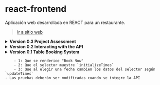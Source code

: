 # react-frontend
Aplicación web desarrollada en REACT para un restaurante.
> [Ir a sitio web](https://restaurant-littlelemon.netlify.app/)

<details>
  <summary><b>Version 0.3 Project Assessment</b></summary>

  - **Front-End desarrollado**
</details>

<details>
  <summary><b>Version 0.2 Interacting with the API</b></summary>

  > Week 3, completado

  * Interacting With The Api
    - 14 de Noviembre 2023: Exercise: Connecting the bookings page to the API (completado)
    - 16 de Noviembre 2023:
      - Update the unit tests for the API queries
      - 17 de Noviembre 2023: Completed
      - Improving the experience
    - 17 - 18 de Noviembre 2023:
      - Exercise: Ensuring your application is accessible to users
      - Mejorar la interfaz
      - Eliminando el Footer (solo ocupa espacio)
      - actualizando el HomePage
      - actualizando Navbar
      - agregado versión para teléfonos
</details>

<details>
  <summary><b>Version 0.1 Table Booking System</b></summary>

  - Septiembre 9/2023: 1er prueba - modificar este archivo desde VS Code

  - Septiembre 22:
      - Creación de página web genérica
          - Uso de React Route / Path
          - Header/Nav/Footer
          - Route(Body)->BookingPage, Login, Home

  - Octubre 12 2023:
      - Se modificó Router para que lo maneje Main y Nav, ya que generaba problema el usar `props.availableTimes.map` en BookingForm, se modificó index.js debido a Router.
      - Funcionando todo hasta la lección Week 3 > Adding Table Booking state > Step 1
      - API como script ya no está disponible en línea, de todas formas, Chrome lo bloqueaba, ahora se agregó de forma local como api.js

  - Octubre 14/2023:
      - Week 3 -> Table Booking System completo
          - 1: Al inicio se muestran horas predeterminadas de `initializeTimes`, cuando se selecciona cualquier fecha, dispatch se acciona ejecutando `updateTimes` que modifica las horas (lo anterior se va a modificar en la próxima lección, para que las horas sean acorde a lo que el API devuelva en función de la fecha que el usuario seleccione).
          - 2: Se agregó Test a App.Test.js
          - 3: Se agregó la página Not Found 404

  - Octubre 15/2023:
      - Se modificó App.test.js:
          - 1: Que se renderice "Book Now"
          - 2: Que el selector muestre `initializeTimes`
          - 3: Que al elegir una fecha cambien los datos del selector según `updateTimes`
      - Las pruebas deberán ser modificadas cuando se integre la API
</details>

        - 1: Que se renderice "Book Now"
        - 2: Que el selector muestre `initializeTimes`
        - 3: Que al elegir una fecha cambien los datos del selector según `updateTimes`
    - Las pruebas deberán ser modificadas cuando se integre la API
